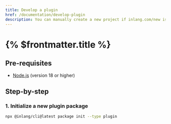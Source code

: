 ```yaml
---
title: Develop a plugin
href: /documentation/develop-plugin
description: You can manually create a new project if inlang.com/new is not working for you.
---
```


# {% $frontmatter.title %}

<!-- TODO: @NilsJacobsen @NiklasBuchfink please write the developing a plugin docs given that you are the plugin experts now -->

## Pre-requisites

- [Node.js](https://nodejs.org/en/) (version 18 or higher)

## Step-by-step

### 1. Initialize a new plugin package

```bash
npx @inlang/cli@latest package init --type plugin
```

